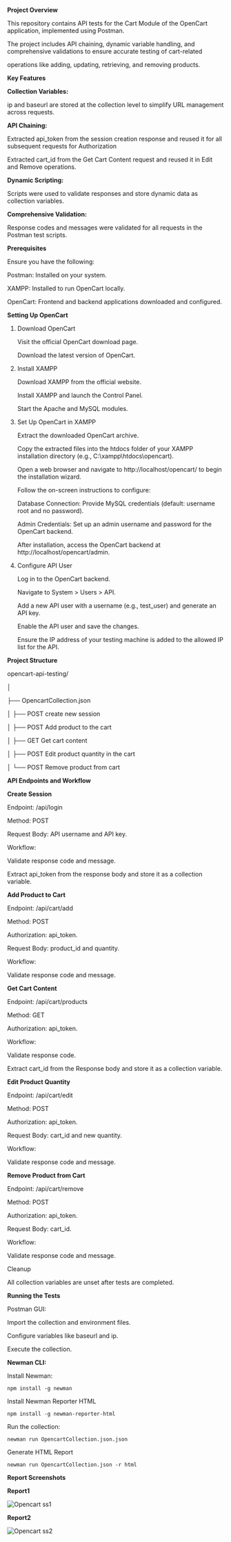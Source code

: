 **Project Overview**

This repository contains API tests for the Cart Module of the OpenCart application, implemented using Postman. 

The project includes API chaining, dynamic variable handling, and comprehensive validations to ensure accurate testing of cart-related 

operations like adding, updating, retrieving, and removing products.



**Key Features**

**Collection Variables:**

ip and baseurl are stored at the collection level to simplify URL management across requests.

**API Chaining:**

Extracted api_token from the session creation response and reused it for all subsequent requests for Authorization

Extracted cart_id from the Get Cart Content request and reused it in Edit and Remove operations.

**Dynamic Scripting:**

Scripts were used to validate responses and store dynamic data as collection variables.

**Comprehensive Validation:**

Response codes and messages were validated for all requests in the Postman test scripts.



**Prerequisites**

Ensure you have the following:

Postman: Installed on your system.

XAMPP: Installed to run OpenCart locally.

OpenCart: Frontend and backend applications downloaded and configured.


**Setting Up OpenCart**


1. Download OpenCart

   Visit the official OpenCart download page.

   Download the latest version of OpenCart.


2. Install XAMPP

   Download XAMPP from the official website.

   Install XAMPP and launch the Control Panel.

   Start the Apache and MySQL modules.


3. Set Up OpenCart in XAMPP

   Extract the downloaded OpenCart archive.

   Copy the extracted files into the htdocs folder of your XAMPP installation directory (e.g., C:\xampp\htdocs\opencart).

   Open a web browser and navigate to http://localhost/opencart/ to begin the installation wizard.

   Follow the on-screen instructions to configure:

   Database Connection: Provide MySQL credentials (default: username root and no password).

   Admin Credentials: Set up an admin username and password for the OpenCart backend.

   After installation, access the OpenCart backend at http://localhost/opencart/admin.



4. Configure API User

   Log in to the OpenCart backend.

   Navigate to System > Users > API.

   Add a new API user with a username (e.g., test_user) and generate an API key.

   Enable the API user and save the changes.

   Ensure the IP address of your testing machine is added to the allowed IP list for the API.


**Project Structure**

opencart-api-testing/

│

├── OpencartCollection.json

│   ├──   POST create new session

│   ├──   POST Add product to the cart

│   ├──   GET Get cart content

│   ├──   POST Edit product quantity in the cart

│   └──  POST Remove product from cart



**API Endpoints and Workflow**

**Create Session**

Endpoint: /api/login

Method: POST

Request Body: API username and API key.

Workflow: 

Validate response code and message.

Extract api_token from the response body and store it as a collection variable.

**Add Product to Cart**

Endpoint: /api/cart/add

Method: POST

Authorization: api_token.

Request Body: product_id and quantity.

Workflow:

Validate response code and message.

**Get Cart Content**

Endpoint: /api/cart/products

Method: GET

Authorization: api_token.

Workflow:

Validate response code.

Extract cart_id from the Response body and store it as a collection variable.

**Edit Product Quantity**

Endpoint: /api/cart/edit

Method: POST

Authorization: api_token.

Request Body: cart_id and new quantity.

Workflow:

Validate response code and message.

**Remove Product from Cart**

Endpoint: /api/cart/remove

Method: POST

Authorization: api_token.

Request Body: cart_id.

Workflow:

Validate response code and message.

Cleanup

All collection variables are unset after tests are completed.

**Running the Tests**

Postman GUI:

Import the collection and environment files.

Configure variables like baseurl and ip.

Execute the collection.

**Newman CLI:**

Install Newman:

    npm install -g newman

Install Newman Reporter HTML

    npm install -g newman-reporter-html

Run the collection:

    newman run OpencartCollection.json.json 

Generate HTML Report

    newman run OpencartCollection.json -r html


**Report Screenshots**

**Report1**

![Opencart ss1](Opencart%20screenshots/Opencart%20ss1.PNG)

**Report2**

![Opencart ss2](Opencart%20screenshots/Opencart%20ss2.PNG)





